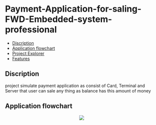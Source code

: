 # Payment-Application-for-saling-FWD-Embedded-system-professional
- [Discription](#Discription)
- [Application flowchart](#Application-flowchart)
- [Project Explorer](#Project-Explorer)
- [Features](#Features)

## Discription
project simulate payment application as consist of Card, Terminal and Server that user can sale any thing as balance has this amount of money 
## Application flowchart
<p align = "center">
<img src="https://user-images.githubusercontent.com/77234053/188287991-3477ba03-5504-4d45-a848-fe85dcca22cf.png">  
</p>
